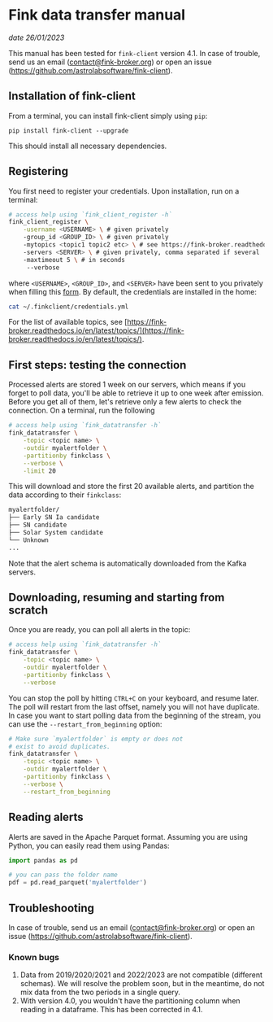 # Fink data transfer manual

_date 26/01/2023_

This manual has been tested for `fink-client` version 4.1. In case of trouble, send us an email (contact@fink-broker.org) or open an issue (https://github.com/astrolabsoftware/fink-client).

## Installation of fink-client

From a terminal, you can install fink-client simply using `pip`:

```
pip install fink-client --upgrade
```

This should install all necessary dependencies.

## Registering

You first need to register your credentials. Upon installation, run on a terminal:

```bash
# access help using `fink_client_register -h`
fink_client_register \
	-username <USERNAME> \ # given privately
	-group_id <GROUP_ID> \ # given privately
	-mytopics <topic1 topic2 etc> \ # see https://fink-broker.readthedocs.io/en/latest/topics/
	-servers <SERVER> \ # given privately, comma separated if several
	-maxtimeout 5 \ # in seconds
	 --verbose
```

where `<USERNAME>`, `<GROUP_ID>`, and `<SERVER>` have been sent to you privately when filling this [form](https://forms.gle/2td4jysT4e9pkf889). By default, the credentials are installed in the home:

```bash
cat ~/.finkclient/credentials.yml
```

For the list of available topics, see [https://fink-broker.readthedocs.io/en/latest/topics/](https://fink-broker.readthedocs.io/en/latest/topics/).

## First steps: testing the connection

Processed alerts are stored 1 week on our servers, which means if you forget to poll data, you'll be able to retrieve it up to one week after emission. Before you get all of them, let's retrieve only a few alerts to check the connection. On a terminal, run the following

```bash
# access help using `fink_datatransfer -h`
fink_datatransfer \
    -topic <topic name> \
    -outdir myalertfolder \
    -partitionby finkclass \
    --verbose \
    -limit 20
```

This will download and store the first 20 available alerts, and partition the data according to their `finkclass`:

```bash
myalertfolder/
├── Early SN Ia candidate
├── SN candidate
├── Solar System candidate
└── Unknown
...
```

Note that the alert schema is automatically downloaded from the Kafka servers.

## Downloading, resuming and starting from scratch

Once you are ready, you can poll all alerts in the topic:

```bash
# access help using `fink_datatransfer -h`
fink_datatransfer \
    -topic <topic name> \
    -outdir myalertfolder \
    -partitionby finkclass \
    --verbose
```

You can stop the poll by hitting `CTRL+C` on your keyboard, and resume later. The poll will restart from the last offset, namely you will not have duplicate. In case you want to start polling data from the beginning of the stream, you can use the `--restart_from_beginning` option:

```bash
# Make sure `myalertfolder` is empty or does not
# exist to avoid duplicates.
fink_datatransfer \
    -topic <topic name> \
    -outdir myalertfolder \
    -partitionby finkclass \
    --verbose \
    --restart_from_beginning
```

## Reading alerts

Alerts are saved in the Apache Parquet format. Assuming you are using Python, you can easily read them using Pandas:

```python
import pandas as pd

# you can pass the folder name
pdf = pd.read_parquet('myalertfolder')
```

## Troubleshooting

In case of trouble, send us an email (contact@fink-broker.org) or open an issue (https://github.com/astrolabsoftware/fink-client).

### Known bugs

1. Data from 2019/2020/2021 and 2022/2023 are not compatible (different schemas). We will resolve the problem soon, but in the meantime, do not mix data from the two periods in a single query. 
2. With version 4.0, you wouldn't have the partitioning column when reading in a dataframe. This has been corrected in 4.1.
